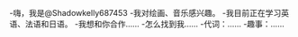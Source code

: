 -嗨，我是@Shadowkelly687453
-我对绘画、音乐感兴趣。
-我目前正在学习英语、法语和日语。
-我想和你合作……
-怎么找到我……
-代词：……
-趣事：……

<!---
Shadowkelly687453/Shadowkelly687453是一个特殊的存储库，因为它的'README. Mdmaw（这个文件）出现在您的GitHub配置文件中。
您可以单击预览链接查看更改。
--->
